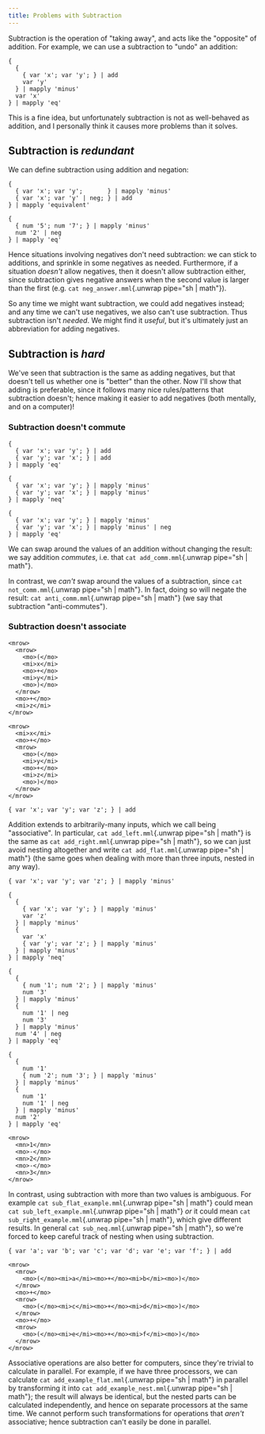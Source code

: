 ```yaml
---
title: Problems with Subtraction
---
```


Subtraction is the operation of "taking away", and acts like the "opposite" of
addition. For example, we can use a subtraction to "undo" an addition:

```{.unwrap pipe="sh | math block minus"}
{
  {
    { var 'x'; var 'y'; } | add
    var 'y'
  } | mapply 'minus'
  var 'x'
} | mapply 'eq'
```

This is a fine idea, but unfortunately subtraction is not as well-behaved as
addition, and I personally think it causes more problems than it solves.

## Subtraction is *redundant* ##

We can define subtraction using addition and negation:

```{.unwrap pipe="sh | math block"}
{
  { var 'x'; var 'y';       } | mapply 'minus'
  { var 'x'; var 'y' | neg; } | add
} | mapply 'equivalent'
```

```{pipe="sh > neg_answer.mml"}
{
  { num '5'; num '7'; } | mapply 'minus'
  num '2' | neg
} | mapply 'eq'
```

Hence situations involving negatives don't need subtraction: we can stick to
additions, and sprinkle in some negatives as needed. Furthermore, if a situation
*doesn't* allow negatives, then it doesn't allow subtraction either, since
subtraction gives negative answers when the second value is larger than the
first (e.g. `cat neg_answer.mml`{.unwrap pipe="sh | math"}).

So any time we might want subtraction, we could add negatives instead; and any
time we can't use negatives, we also can't use subtraction. Thus subtraction
isn't *needed*. We might find it *useful*, but it's ultimately just an
abbreviation for adding negatives.

## Subtraction is *hard* ##

We've seen that subtraction is the same as adding negatives, but that doesn't
tell us whether one is "better" than the other. Now I'll show that adding is
preferable, since it follows many nice rules/patterns that subtraction doesn't;
hence making it easier to add negatives (both mentally, and on a computer)!

### Subtraction doesn't commute ###

```{pipe="sh > add_comm.mml"}
{
  { var 'x'; var 'y'; } | add
  { var 'y'; var 'x'; } | add
} | mapply 'eq'
```

```{pipe="sh > not_comm.mml"}
{
  { var 'x'; var 'y'; } | mapply 'minus'
  { var 'y'; var 'x'; } | mapply 'minus'
} | mapply 'neq'
```

```{pipe="sh > anti_comm.mml"}
{
  { var 'x'; var 'y'; } | mapply 'minus'
  { var 'y'; var 'x'; } | mapply 'minus' | neg
} | mapply 'eq'
```

We can swap around the values of an addition without changing the result: we say
addition *commutes*, i.e. that `cat add_comm.mml`{.unwrap pipe="sh | math"}.

In contrast, we *can't* swap around the values of a subtraction, since
`cat not_comm.mml`{.unwrap pipe="sh | math"}. In fact, doing so will negate the
result: `cat anti_comm.mml`{.unwrap pipe="sh | math"} (we say that subtraction
"anti-commutes").

### Subtraction doesn't associate ###

```{pipe="cat > add_left.mml"}
<mrow>
  <mrow>
    <mo>(</mo>
    <mi>x</mi>
    <mo>+</mo>
    <mi>y</mi>
    <mo>)</mo>
  </mrow>
  <mo>+</mo>
  <mi>z</mi>
</mrow>
```

```{pipe="cat > add_right.mml"}
<mrow>
  <mi>x</mi>
  <mo>+</mo>
  <mrow>
    <mo>(</mo>
    <mi>y</mi>
    <mo>+</mo>
    <mi>z</mi>
    <mo>)</mo>
  </mrow>
</mrow>
```

```{pipe="sh > add_flat.mml"}
{ var 'x'; var 'y'; var 'z'; } | add
```

Addition extends to arbitrarily-many inputs, which we call being "associative".
In particular, `cat add_left.mml`{.unwrap pipe="sh | math"} is the same as
`cat add_right.mml`{.unwrap pipe="sh | math"}, so we can just avoid nesting
altogether and write `cat add_flat.mml`{.unwrap pipe="sh | math"} (the same
goes when dealing with more than three inputs, nested in any way).

```{pipe="sh > sub_flat.mml"}
{ var 'x'; var 'y'; var 'z'; } | mapply 'minus'
```

```{pipe="sh > sub_neq.mml"}
{
  {
    { var 'x'; var 'y'; } | mapply 'minus'
    var 'z'
  } | mapply 'minus'
  {
    var 'x'
    { var 'y'; var 'z'; } | mapply 'minus'
  } | mapply 'minus'
} | mapply 'neq'
```

```{pipe="sh > sub_left_example.mml"}
{
  {
    { num '1'; num '2'; } | mapply 'minus'
    num '3'
  } | mapply 'minus'
  {
    num '1' | neg
    num '3'
  } | mapply 'minus'
  num '4' | neg
} | mapply 'eq'
```

```{pipe="sh > sub_right_example.mml"}
{
  {
    num '1'
    { num '2'; num '3'; } | mapply 'minus'
  } | mapply 'minus'
  {
    num '1'
    num '1' | neg
  } | mapply 'minus'
  num '2'
} | mapply 'eq'
```

```{pipe="cat > sub_flat_example.mml"}
<mrow>
  <mn>1</mn>
  <mo>-</mo>
  <mn>2</mn>
  <mo>-</mo>
  <mn>3</mn>
</mrow>
```

In contrast, using subtraction with more than two values is ambiguous. For
example `cat sub_flat_example.mml`{.unwrap pipe="sh | math"}
could mean `cat sub_left_example.mml`{.unwrap pipe="sh | math"} *or* it could
mean `cat sub_right_example.mml`{.unwrap pipe="sh | math"}, which give different
results. In general `cat sub_neq.mml`{.unwrap pipe="sh | math"}, so we're forced
to keep careful track of nesting when using subtraction.

```{pipe="sh > add_example_flat.mml"}
{ var 'a'; var 'b'; var 'c'; var 'd'; var 'e'; var 'f'; } | add
```

```{pipe="cat > add_example_nest.mml"}
<mrow>
  <mrow>
    <mo>(</mo><mi>a</mi><mo>+</mo><mi>b</mi><mo>)</mo>
  </mrow>
  <mo>+</mo>
  <mrow>
    <mo>(</mo><mi>c</mi><mo>+</mo><mi>d</mi><mo>)</mo>
  </mrow>
  <mo>+</mo>
  <mrow>
    <mo>(</mo><mi>e</mi><mo>+</mo><mi>f</mi><mo>)</mo>
  </mrow>
</mrow>
```

Associative operations are also better for computers, since they're trivial to
calculate in parallel. For example, if we have three processors, we can
calculate `cat add_example_flat.mml`{.unwrap pipe="sh | math"} in parallel by
transforming it into `cat add_example_nest.mml`{.unwrap pipe="sh | math"}; the
result will always be identical, but the nested parts can be calculated
independently, and hence on separate processors at the same time. We cannot
perform such transformations for operations that *aren't* associative; hence
subtraction can't easily be done in parallel.
